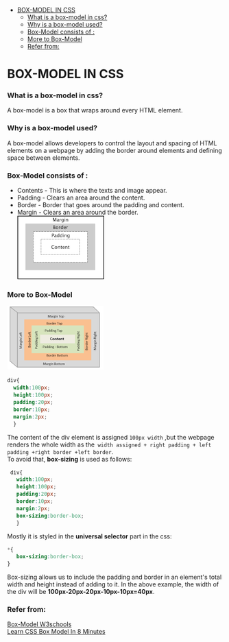 <!-- START doctoc generated TOC please keep comment here to allow auto update -->
<!-- DON'T EDIT THIS SECTION, INSTEAD RE-RUN doctoc TO UPDATE -->


- [BOX-MODEL IN CSS](#box-model-in-css)
    - [What is a box-model in css?](#what-is-a-box-model-in-css)
    - [Why is a box-model used?](#why-is-a-box-model-used)
    - [Box-Model consists of :](#box-model-consists-of-)
    - [More to Box-Model](#more-to-box-model)
    - [Refer from:](#refer-from)

<!-- END doctoc generated TOC please keep comment here to allow auto update -->

# BOX-MODEL IN CSS  
### What is a box-model in css?  
A box-model is a box that wraps around every HTML element.  
 ### Why is a box-model used?  
 A box-model allows developers to control the layout and spacing of HTML elements on a webpage by adding the border around elements and defining space between elements.
 ### Box-Model consists of :  
 * Contents - This is where the texts and image appear.  
 * Padding - Clears an area around the content.  
 * Border - Border that goes around the padding and content.    
 * Margin - Clears an area around the border.  
 ![box-model_image](/Assets/box%20model.png)     
 ### More to Box-Model  
  ![box-model_image](/Assets/box%20model1.png)   
  ``` css
  div{
    width:100px;  
    height:100px;  
    padding:20px;  
    border:10px;
    margin:2px;  
    }
```  
The content of the div element is assigned ```100px width``` ,but the webpage renders the whole width as the``` width assigned + right padding + left padding +right border +left border```.  
To avoid that, **box-sizing**  is used as follows:  
 ``` css
  div{
    width:100px;  
    height:100px;  
    padding:20px;  
    border:10px;
    margin:2px;  
    box-sizing:border-box;
    }
```  
Mostly it is styled in the **universal selector** part in the css:  
```css
*{
   box-sizing:border-box;
}  
```  
Box-sizing allows us to include the padding and border in an element's total width and height instead of adding to it. 
In the above example, the width of the div will be **100px-20px-20px-10px-10px=40px**.  
### Refer from:  
[Box-Model W3schools](https://www.w3schools.com/css/css_boxmodel.asp)  
[Learn CSS Box Model In 8 Minutes](https://www.youtube.com/watch?v=rIO5326FgPE)

  



